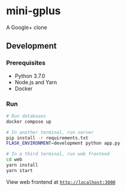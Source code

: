 # mini-gplus
A Google+ clone

## Development

### Prerequisites
* Python 3.7.0
* Node.js and Yarn
* Docker

### Run
```bash
# Run databases
docker compose up

# In another terminal, run server
pip install -r requirements.txt
FLASK_ENVIRONMENT=development python app.py

# In a third terminal, run web frontend
cd web
yarn install
yarn start
```

View web frontend at [`http://localhost:3000`](http://localhost:3000/)
